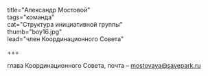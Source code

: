 title="Александр Мостовой"  
tags="команда"  
cat="Структура инициативной группы"  
thumb="boy16.jpg"  
lead="член Координационного Совета"  

+++

глава Координационного Совета, почта – mostovaya@savepark.ru 
